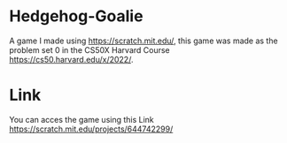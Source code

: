 # Hedgehog-Goalie
A game I made using https://scratch.mit.edu/, this game was made as the problem set 0 in the CS50X Harvard Course https://cs50.harvard.edu/x/2022/.

# Link

You can acces the game using this Link
https://scratch.mit.edu/projects/644742299/
